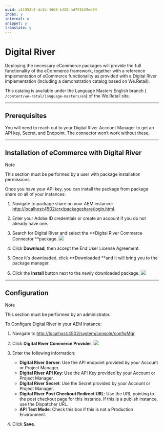 ```yaml
---
uuid: a1f052bf-dc5b-4d68-b420-ad791629ed94
index: y
internal: n
snippet: y
translate: y
---
```


# Digital River

Deploying the necessary eCommerce packages will provide the full functionality of the eCommerce framework, together with a reference implementation of eCommerce functionality as provided with a Digital River implementation (including a demonstration catalog based on We.Retail).

This catalog is available under the Language Masters English branch ( `/content/we-retal/language-masters/en`) of the We.Retail site.

---

## Prerequisites
You will need to reach out to your Digital River Account Manager to get an API key, Secret, and Endpoint. The connector won’t work without these.

---

## Installation of eCommerce with Digital River

>[!NOTE]
>
><p>This section must be performed by a user with package installation permissions.</p> 
Once you have your API key, you can install the package from package share on all of your instances:

1. Navigate to package share on your AEM instance: [http://localhost:4502/crx/packageshare/login.html](http://localhost:4502/crx/packageshare/login.html).

1. Enter your Adobe ID credentials or create an account if you do not already have one.

1. Search for Digital River and select the **Digital River Commerce Connector **package.
   ![](assets/chlimage_1.jpeg)
1. Click **Download**, then accept the End User License Agreement.

1. Once it's downloaded, click **Downloaded **and it will bring you to the package manager.

1. Click the **Install** button next to the newly downloaded package.
   ![](assets/chlimage_1.jpeg)

---

## Configuration

>[!NOTE]
>
><p>This section must be performed by an administrator.</p> 
To Configure Digital River in your AEM instance:

1. Navigate to [http://localhost:4502/system/console/configMgr](http://localhost:4502/system/console/configMgr).

1. Click **Digital River Commerce Provider**.
   ![](assets/chlimage_1.jpeg)
1. Enter the following information:

    * **Digital River Server**: Use the API endpoint provided by your Account or Project Manager.    
    * **Digital River API Key**: Use the API Key provided by your Account or Project Manager.    
    * **Digital River Secret**: Use the Secret provided by your Account or Project Manager.    
    * **Digital River Post Checkout Redirect URL**: Use the URL pointing to the post checkout page for this instance. If this is a publish instance, use the Dispatcher URL.    
    * **API Test Mode**: Check this box if this is not a Production Environment.

1. Click **Save**.

